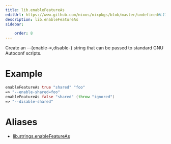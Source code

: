 ```yaml
---
title: lib.enableFeatureAs
editUrl: https://www.github.com/nixos/nixpkgs/blob/master/undefined#L1161C21
description: lib.enableFeatureAs
sidebar:

    order: 8
---
```


Create an --{enable-<feat>=<value>,disable-<feat>} string that can be passed to
standard GNU Autoconf scripts.

# Example

```nix
enableFeatureAs true "shared" "foo"
=> "--enable-shared=foo"
enableFeatureAs false "shared" (throw "ignored")
=> "--disable-shared"
```


# Aliases

- [lib.strings.enableFeatureAs](/nix-doc-comments/reference/lib/strings/lib-strings-enablefeatureas)


